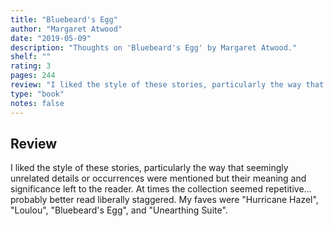 ```yaml
---
title: "Bluebeard's Egg"
author: "Margaret Atwood"
date: "2019-05-09"
description: "Thoughts on 'Bluebeard's Egg' by Margaret Atwood."
shelf: ""
rating: 3
pages: 244
review: "I liked the style of these stories, particularly the way that seemingly unrelated details or occurrences were mentioned but their meaning and significance left to the reader. At times the collection seemed repetitive... probably better read liberally staggered. My faves were 'Hurricane Hazel', 'Loulou', 'Bluebeard's Egg', and 'Unearthing Suite'."
type: "book"
notes: false
---
```


## Review

I liked the style of these stories, particularly the way that seemingly unrelated details or occurrences were mentioned but their meaning and significance left to the reader. At times the collection seemed repetitive... probably better read liberally staggered. My faves were "Hurricane Hazel", "Loulou", "Bluebeard's Egg", and "Unearthing Suite".
